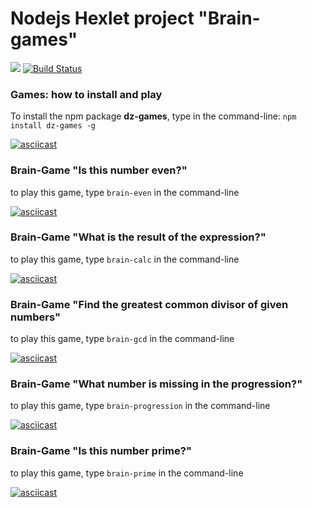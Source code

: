 # Nodejs Hexlet project "Brain-games"

<a href="https://codeclimate.com/github/dzavolskaya/project-lvl1-s454/maintainability"><img src="https://api.codeclimate.com/v1/badges/9fd761959a85855ba8f1/maintainability" /></a> [![Build Status](https://travis-ci.com/dzavolskaya/project-lvl1-s454.svg?branch=master)](https://travis-ci.com/dzavolskaya/project-lvl1-s454)

### Games: how to install and play

To install the npm package **dz-games**, type in the command-line:
`npm install dz-games -g`

[![asciicast](https://asciinema.org/a/pBAWIOOHjhli6EsNi7vkJRYdy.png)](https://asciinema.org/a/pBAWIOOHjhli6EsNi7vkJRYdy)

### Brain-Game "Is this number even?"

to play this game, type `brain-even` in the command-line

[![asciicast](https://asciinema.org/a/xHHsI4Oi6kvQSrgY0grjZlwX8.png)](https://asciinema.org/a/xHHsI4Oi6kvQSrgY0grjZlwX8)

### Brain-Game "What is the result of the expression?"

to play this game, type `brain-calc` in the command-line

[![asciicast](https://asciinema.org/a/gUcFWpBmmzMfOcBqZZ5qqzF4G.png)](https://asciinema.org/a/gUcFWpBmmzMfOcBqZZ5qqzF4G)

### Brain-Game "Find the greatest common divisor of given numbers"

to play this game, type `brain-gcd` in the command-line

[![asciicast](https://asciinema.org/a/taqjDSh9OQ2tjnwOythCVZhgf.png)](https://asciinema.org/a/taqjDSh9OQ2tjnwOythCVZhgf)

### Brain-Game "What number is missing in the progression?"

to play this game, type `brain-progression` in the command-line

[![asciicast](https://asciinema.org/a/DrTodgYRTTzwudnPvlEitZgGf.png)](https://asciinema.org/a/DrTodgYRTTzwudnPvlEitZgGf)

### Brain-Game "Is this number prime?"

to play this game, type `brain-prime` in the command-line

[![asciicast](https://asciinema.org/a/cA4QznP5fWGU3CkLlhbyVDRgZ.png)](https://asciinema.org/a/cA4QznP5fWGU3CkLlhbyVDRgZ)
